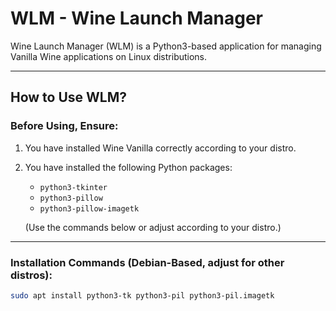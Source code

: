 # WLM - Wine Launch Manager

Wine Launch Manager (WLM) is a Python3-based application for managing Vanilla Wine applications on Linux distributions.

---

## How to Use WLM?

### **Before Using, Ensure:**
1. You have installed Wine Vanilla correctly according to your distro.
2. You have installed the following Python packages:
   - `python3-tkinter`
   - `python3-pillow`
   - `python3-pillow-imagetk`

   (Use the commands below or adjust according to your distro.)

---

### **Installation Commands (Debian-Based, adjust for other distros):**
```bash
sudo apt install python3-tk python3-pil python3-pil.imagetk
